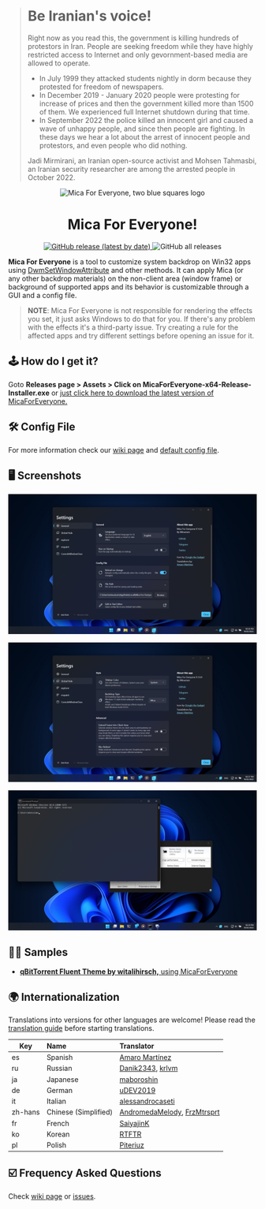 > # Be Iranian's voice!
> 
> Right now as you read this, the government is killing hundreds of protestors in Iran.
> People are seeking freedom while they have highly restricted access to Internet and only gevornment-based media are allowed to operate.
> 
> * In July 1999 they attacked students nightly in dorm because they protested for freedom of newspapers.
> * In December 2019 - January 2020 people were protesting for increase of prices and then the government killed more than 1500 of them. We experienced full Internet shutdown during that time.
> * In September 2022 the <!--morality--> police killed an innocent girl and caused <!--rise--> a wave of unhappy people, and since then people are fighting. In these days we hear a lot about the arrest of innocent people and protestors, and even <!--the--> people who did nothing.
> 
> Jadi Mirmirani, an Iranian open-source activist and Mohsen Tahmasbi, an Iranian security researcher are among the arrested people in October 2022.

<p align="center">
  <img src="https://avatars.githubusercontent.com/u/103479527" width="128px" height="128px" alt="Mica For Everyone, two blue squares logo">
</p>
<h1 align="center">Mica For Everyone!</h1>
<p align="center">
  <a target="_blank" href="https://github.com/MicaForEveryone/MicaForEveryone/releases">
    <img alt="GitHub release (latest by date)" src="https://img.shields.io/github/v/release/MicaForEveryone/MicaForEveryone?color=%230A99D6&label=lastest%20version&style=for-the-badge">
  </a>
  <a style="text-decoration:none" href="https://github.com/MicaForEveryone/MicaForEveryone/releases" target="_blank">
    <img alt="GitHub all releases" src="https://img.shields.io/github/downloads/MicaForEveryone/MicaForEveryone/total?color=%230A99D6&style=for-the-badge">
  </a>
</p>


**Mica For Everyone** is a tool to customize system backdrop on Win32 apps using [DwmSetWindowAttribute](https://docs.microsoft.com/en-us/windows/win32/api/dwmapi/nf-dwmapi-dwmsetwindowattribute) and other methods.
It can apply Mica (or any other backdrop materials) on the non-client area (window frame) or background of supported apps and its behavior is customizable through a GUI and a config file.

> **NOTE**: Mica For Everyone is not responsible for rendering the effects you set, it just asks Windows to do that for you. If there's any problem with the effects it's a third-party issue. Try creating a rule for the affected apps and try different settings before opening an issue for it.

## 🕹 How do I get it?
Goto **Releases page > Assets > Click on MicaForEveryone-x64-Release-Installer.exe** or [just click here to download the latest version of MicaForEveryone.](https://github.com/MicaForEveryone/MicaForEveryone/releases)

## 🛠 Config File
For more information check our [wiki page](https://github.com/MicaForEveryone/MicaForEveryone/wiki/Config-File) and [default config file](MicaForEveryone/Resources/MicaForEveryone.conf).

## 🖥 Screenshots

![Screenshot 1](Assets/1.png)

![Screenshot 2](Assets/2.png)

![Screenshot 3](Assets/3.png)

## 👋🏻 Samples
* <a target="_blank" href="https://github.com/witalihirsch/qBitTorrent-fluent-theme"><b>qBitTorrent Fluent Theme by witalihirsch,</b> using MicaForEveryone</a>

## 🌍 Internationalization
Translations into versions for other languages are welcome! Please read the [translation guide](./CONTRIBUTING.md#translating) before starting translations.

| Key     | Name                 | Translator                                                                                         |
|---------|:---------------------|:---------------------------------------------------------------------------------------------------|
| es      | Spanish              | [Amaro Martínez](https://github.com/xoascf)                                                        |
| ru      | Russian              | [Danik2343](https://github.com/Danik2343), [krlvm](https://github.com/krlvm)                       |
| ja      | Japanese             | [maboroshin](https://github.com/maboroshin)                                                        |
| de      | German               | [uDEV2019](https://github.com/uDEV2019)                                                            |
| it      | Italian              | [alessandrocaseti](https://github.com/alessandrocaseti)                                            |
| zh-hans | Chinese (Simplified) | [AndromedaMelody](https://github.com/AndromedaMelody), [FrzMtrsprt](https://github.com/FrzMtrsprt) |
| fr      | French               | [SaiyajinK](https://github.com/SaiyajinK)                                                          |
| ko      | Korean               | [RTFTR](https://github.com/RTFTR)                                                                  |
| pl      | Polish               | [Piteriuz](https://github.com/Piteriuz)                                                            |

## ☑️ Frequency Asked Questions
Check [wiki page](https://github.com/MicaForEveryone/MicaForEveryone/wiki/FAQ) or [issues](https://github.com/MicaForEveryone/MicaForEveryone/issues).
